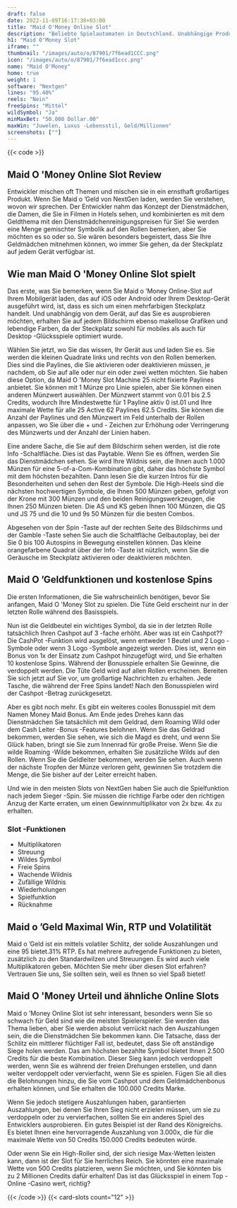 ```yaml
---
draft: false
date: 2022-11-09T16:17:38+03:00
title: "Maid O'Money Online Slot"
description: "Beliebte Spielautomaten in Deutschland. Unabhängige Produktbewertungen und exklusive Anmeldeangebote. Jetzt spielen!"
h1: "Maid O'Money Slot"
iframe: ""
thumbnail: "/images/auto/o/87901/7f6ead1CCC.png"
icon: "/images/auto/o/87901/7f6ead1ccc.png"
name: "Maid O'Money"
home: true
weight: 1
software: "Nextgen"
lines: "95.40%"
reels: "Nein"
freeSpins: "Mittel"
wildSymbol: "Ja"
minMaxBet: "50.000 Dollar.00"
maxWin: "Juwelen, Luxus -Lebensstil, Geld/Millionen"
screenshots: [""]
---
```


{{< code >}}<h2>Maid O 'Money Online Slot Review</h2><p>Entwickler mischen oft Themen und mischen sie in ein ernsthaft großartiges Produkt. Wenn Sie Maid o ’Geld von NextGen laden, werden Sie verstehen, wovon wir sprechen. Der Entwickler nahm das Konzept der Dienstmädchen, die Damen, die Sie in Filmen in Hotels sehen, und kombinierten es mit dem Geldthema mit den Dienstmädchenreinigungspreisen für Sie! Sie werden eine Menge gemischter Symbolik auf den Rollen bemerken, aber Sie möchten es so oder so. Sie wären besonders begeistert, dass Sie Ihre Geldmädchen mitnehmen können, wo immer Sie gehen, da der Steckplatz auf jedem Gerät verfügbar ist.</p><h2>Wie man Maid O 'Money Online Slot spielt</h2><p>Das erste, was Sie bemerken, wenn Sie Maid o ’Money Online-Slot auf Ihrem Mobilgerät laden, das auf iOS oder Android oder Ihrem Desktop-Gerät ausgeführt wird, ist, dass es sich um einen mehrfarbigen Steckplatz handelt. Und unabhängig von dem Gerät, auf das Sie es ausprobieren möchten, erhalten Sie auf jedem Bildschirm ebenso makellose Grafiken und lebendige Farben, da der Steckplatz sowohl für mobiles als auch für Desktop -Glücksspiele optimiert wurde.</p><p>Wählen Sie jetzt, wo Sie das wissen, Ihr Gerät aus und laden Sie es. Sie werden die kleinen Quadrate links und rechts von den Rollen bemerken. Dies sind die Paylines, die Sie aktivieren oder deaktivieren müssen, je nachdem, ob Sie auf alle oder nur ein oder zwei wetten möchten. Sie haben diese Option, da Maid O 'Money Slot Machine 25 nicht fixierte Paylines anbietet. Sie können mit 1 Münze pro Linie spielen, aber Sie können einen anderen Münzwert auswählen. Der Münzwert stammt von 0.01 bis 2.5 Credits, wodurch Ihre Mindestwette für 1 Payline aktiv 0 ist.01 und Ihre maximale Wette für alle 25 Active 62 Paylines 62.5 Credits. Sie können die Anzahl der Paylines und den Münzwert im Feld unterhalb der Rollen anpassen, wo Sie über die + und - Zeichen zur Erhöhung oder Verringerung des Münzwerts und der Anzahl der Linien haben.</p><p>Eine andere Sache, die Sie auf dem Bildschirm sehen werden, ist die rote Info -Schaltfläche. Dies ist das Paytable. Wenn Sie es öffnen, werden Sie das Dienstmädchen sehen. Sie wird Ihre Wildnis sein, die Ihnen auch 1.000 Münzen für eine 5-of-a-Com-Kombination gibt, daher das höchste Symbol mit dem höchsten bezahlten. Dann lesen Sie die kurzen Intros für die Besonderheiten und sehen den Rest der Symbole. Die High-Heels sind die nächsten hochwertigen Symbole, die Ihnen 500 Münzen geben, gefolgt von der Krone mit 300 Münzen und den beiden Reinigungswerkzeugen, die Ihnen 250 Münzen bieten. Die AS und KS geben Ihnen 100 Münzen, die QS und JS 75 und die 10 und 9s 50 Münzen für die besten Combos.</p><p>Abgesehen von der Spin -Taste auf der rechten Seite des Bildschirms und der Gamble -Taste sehen Sie auch die Schaltfläche Gelbautoplay, bei der Sie 0 bis 100 Autospins in Bewegung einstellen können. Das kleine orangefarbene Quadrat über der Info -Taste ist nützlich, wenn Sie die Geräusche im Steckplatz aktivieren oder deaktivieren möchten.</p><h2>Maid O ’Geldfunktionen und kostenlose Spins</h2><p>Die ersten Informationen, die Sie wahrscheinlich benötigen, bevor Sie anfangen, Maid O 'Money Slot zu spielen. Die Tüte Geld erscheint nur in der letzten Rolle während des Basisspiels.</p><p>Nun ist die Geldbeutel ein wichtiges Symbol, da sie in der letzten Rolle tatsächlich Ihren Cashpot auf 3 -fache erhöht. Aber was ist ein Cashpot?? Die CashPot -Funktion wird ausgelöst, wenn entweder 1 Beutel und 2 Logo -Symbole oder wenn 3 Logo -Symbole angezeigt werden. Dies ist, wenn ein Bonus von 1x der Einsatz zum Cashpot hinzugefügt wird, und Sie erhalten 10 kostenlose Spins. Während der Bonusspiele erhalten Sie Gewinne, die verdoppelt werden. Die Tüte Geld wird auf allen Rollen erscheinen. Bereiten Sie sich jetzt auf Sie vor, um großartige Nachrichten zu erhalten. Jede Tasche, die während der Free Spins landet! Nach den Bonusspielen wird der Cashpot -Betrag zurückgesetzt.</p><p>Aber es gibt noch mehr. Es gibt ein weiteres cooles Bonusspiel mit dem Namen Money Maid Bonus. Am Ende jedes Drehes kann das Dienstmädchen Sie tatsächlich mit dem Geldrad, dem Roaming Wild oder dem Cash Leiter -Bonus -Features belohnen. Wenn Sie das Geldrad bekommen, werden Sie sehen, wie sich die Magd es dreht, und wenn Sie Glück haben, bringt sie Sie zum Innenrad für große Preise. Wenn Sie die wilde Roaming -Wilde bekommen, erhalten Sie zusätzliche Wilds auf den Rollen. Wenn Sie die Geldleiter bekommen, werden Sie sehen. Auch wenn der nächste Tropfen der Münze verloren geht, gewinnen Sie trotzdem die Menge, die Sie bisher auf der Leiter erreicht haben.</p><p>Und wie in den meisten Slots von NextGen haben Sie auch die Spielfunktion nach jedem Sieger -Spin. Sie müssen die richtige Farbe oder den richtigen Anzug der Karte erraten, um einen Gewinnmultiplikator von 2x bzw. 4x zu erhalten.</p><h3>
Slot -Funktionen</h3><ul>
<li></span>
Multiplikatoren</li>
<li></span>
Streuung</li>
<li></span>
Wildes Symbol</li>
<li></span>
Freie Spins</li>
<li></span>
Wachende Wildnis</li>
<li></span>
Zufällige Wildnis</li>
<li></span>
Wiederholungen</li>
<li></span>
Spielfunktion</li>
<li></span>
Rücknahme</li></ul><h2>Maid o ’Geld Maximal Win, RTP und Volatilität</h2><p>Maid o ’Geld ist ein mittels volatiler Schlitz, der solide Auszahlungen und eine 95 bietet.31% RTP. Es hat mehrere aufregende Funktionen zu bieten, zusätzlich zu den Standardwilzen und Streuungen. Es wird auch viele Multiplikatoren geben. Möchten Sie mehr über diesen Slot erfahren? Vertrauen Sie uns, Sie sollten sein, weil es Ihnen so viel Spaß bietet!</p><h2>Maid O 'Money Urteil und ähnliche Online Slots</h2><p>Maid o ’Money Online Slot ist sehr interessant, besonders wenn Sie so schwach für Geld sind wie die meisten Spielerspieler. Sie werden das Thema lieben, aber Sie werden absolut verrückt nach den Auszahlungen sein, die die Dienstmädchen Sie bekommen kann. Die Tatsache, dass der Schlitz ein mittlerer flüchtiger Fall ist, bedeutet, dass Sie oft anständige Siege holen werden. Das am höchsten bezahlte Symbol bietet Ihnen 2.500 Credits für die beste Kombination. Dieser Sieg kann jedoch verdoppelt werden, wenn Sie es während der freien Drehungen erstellen, und dann weiter verdoppelt oder vervierfacht, wenn Sie es spielen. Fügen Sie all dies die Belohnungen hinzu, die Sie vom Cashpot und dem Geldmädchenbonus erhalten können, und Sie erhalten die 100.000 Credits Marke.</p><p>Wenn Sie jedoch stetigere Auszahlungen haben, garantierten Auszahlungen, bei denen Sie Ihren Sieg nicht erzielen müssen, um sie zu verdoppeln oder zu vervierfachen, sollten Sie ein anderes Spiel des Entwicklers ausprobieren. Ein gutes Beispiel ist der Rand des Königreichs. Es bietet Ihnen eine hervorragende Auszahlung von 3.000x, die für die maximale Wette von 50 Credits 150.000 Credits bedeuten würde.</p><p>Oder wenn Sie ein High-Roller sind, der sich riesige Max-Wetten leisten kann, dann ist der Slot für Sie herrliches Reich. Sie könnten eine maximale Wette von 500 Credits platzieren, wenn Sie möchten, und Sie könnten bis zu 2 Millionen Credits dafür erhalten! Das ist das Glücksspiel in einem Top -Online -Casino wert, richtig?</p>{{< /code >}}
 {{< card-slots count="12" >}}